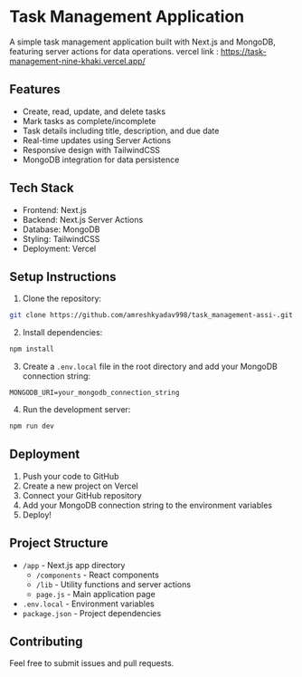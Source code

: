 # Task Management Application

A simple task management application built with Next.js and MongoDB, featuring server actions for data operations.
vercel link : https://task-management-nine-khaki.vercel.app/

## Features

- Create, read, update, and delete tasks
- Mark tasks as complete/incomplete
- Task details including title, description, and due date
- Real-time updates using Server Actions
- Responsive design with TailwindCSS
- MongoDB integration for data persistence

## Tech Stack

- Frontend: Next.js
- Backend: Next.js Server Actions
- Database: MongoDB
- Styling: TailwindCSS
- Deployment: Vercel

## Setup Instructions

1. Clone the repository:
```bash
git clone https://github.com/amreshkyadav998/task_management-assi-.git
```

2. Install dependencies:
```bash
npm install
```

3. Create a `.env.local` file in the root directory and add your MongoDB connection string:
```
MONGODB_URI=your_mongodb_connection_string
```

4. Run the development server:
```bash
npm run dev
```

## Deployment

1. Push your code to GitHub
2. Create a new project on Vercel
3. Connect your GitHub repository
4. Add your MongoDB connection string to the environment variables
5. Deploy!

## Project Structure

- `/app` - Next.js app directory
  - `/components` - React components
  - `/lib` - Utility functions and server actions
  - `page.js` - Main application page
- `.env.local` - Environment variables
- `package.json` - Project dependencies

## Contributing

Feel free to submit issues and pull requests.
